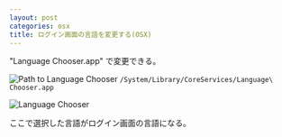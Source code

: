 ```yaml
---
layout: post
categories: osx
title: ログイン画面の言語を変更する(OSX)
---
```


"Language Chooser.app" で変更できる。

![Path to Language Chooser](http://gyazo.com/36cc9fee966dd87571999d7583a91b5a.png)
`/System/Library/CoreServices/Language\ Chooser.app`

<!--more-->

![Language Chooser](http://gyazo.com/cbe1a68fad487a84fd7e8cd2378bab4d.png)

ここで選択した言語がログイン画面の言語になる。
